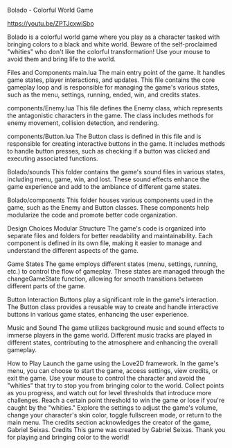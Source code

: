 Bolado - Colorful World Game

https://youtu.be/ZPTJcxwiSbo

Bolado is a colorful world game where you play as a character tasked with bringing colors to a black and white world. Beware of the self-proclaimed "whities" who don't like the colorful transformation! Use your mouse to avoid them and bring life to the world.

Files and Components
main.lua
The main entry point of the game. It handles game states, player interactions, and updates. This file contains the core gameplay loop and is responsible for managing the game's various states, such as the menu, settings, running, ended, win, and credits states.

components/Enemy.lua
This file defines the Enemy class, which represents the antagonistic characters in the game. The class includes methods for enemy movement, collision detection, and rendering.

components/Button.lua
The Button class is defined in this file and is responsible for creating interactive buttons in the game. It includes methods to handle button presses, such as checking if a button was clicked and executing associated functions.

Bolado/sounds
This folder contains the game's sound files in various states, including menu, game, win, and lost. These sound effects enhance the game experience and add to the ambiance of different game states.

Bolado/components
This folder houses various components used in the game, such as the Enemy and Button classes. These components help modularize the code and promote better code organization.

Design Choices
Modular Structure
The game's code is organized into separate files and folders for better readability and maintainability. Each component is defined in its own file, making it easier to manage and understand the different aspects of the game.

Game States
The game employs different states (menu, settings, running, etc.) to control the flow of gameplay. These states are managed through the changeGameState function, allowing for smooth transitions between different parts of the game.

Button Interaction
Buttons play a significant role in the game's interaction. The Button class provides a reusable way to create and handle interactive buttons in various game states, enhancing the user experience.

Music and Sound
The game utilizes background music and sound effects to immerse players in the game world. Different music tracks are played in different states, contributing to the atmosphere and enhancing the overall gameplay.

How to Play
Launch the game using the Love2D framework.
In the game's menu, you can choose to start the game, access settings, view credits, or exit the game.
Use your mouse to control the character and avoid the "whities" that try to stop you from bringing color to the world.
Collect points as you progress, and watch out for level thresholds that introduce more challenges.
Reach a certain point threshold to win the game or lose if you're caught by the "whities."
Explore the settings to adjust the game's volume, change your character's skin color, toggle fullscreen mode, or return to the main menu.
The credits section acknowledges the creator of the game, Gabriel Seixas.
Credits
This game was created by Gabriel Seixas. Thank you for playing and bringing color to the world!